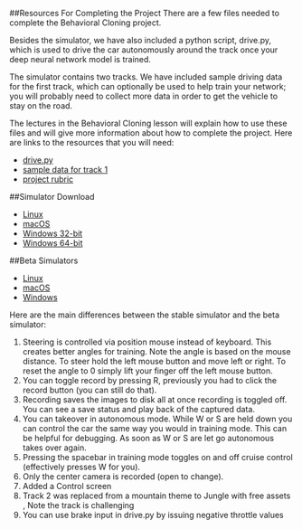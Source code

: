 ##Resources For Completing the Project
There are a few files needed to complete the Behavioral Cloning project.

Besides the simulator, we have also included a python script, drive.py, which is used to drive the car autonomously around the track once your deep neural network model is trained.

The simulator contains two tracks. We have included sample driving data for the first track, which can optionally be used to help train your network; you will probably need to collect more data in order to get the vehicle to stay on the road.

The lectures in the Behavioral Cloning lesson will explain how to use these files and will give more information about how to complete the project. Here are links to the resources that you will need:

* [drive.py](https://d17h27t6h515a5.cloudfront.net/topher/2017/February/589244ed_drive/drive.py)
* [sample data for track 1](https://d17h27t6h515a5.cloudfront.net/topher/2016/December/584f6edd_data/data.zip)
* [project rubric](https://review.udacity.com/#!/rubrics/432/view)

##Simulator Download
* [Linux](https://d17h27t6h515a5.cloudfront.net/topher/2016/November/5831f0f7_simulator-linux/simulator-linux.zip)
* [macOS](https://d17h27t6h515a5.cloudfront.net/topher/2016/November/5831f290_simulator-macos/simulator-macos.zip)
* [Windows 32-bit](https://d17h27t6h515a5.cloudfront.net/topher/2016/November/5831f4b6_simulator-windows-32/simulator-windows-32.zip)
* [Windows 64-bit](https://d17h27t6h515a5.cloudfront.net/topher/2016/November/5831f3a4_simulator-windows-64/simulator-windows-64.zip)

##Beta Simulators
* [Linux](https://d17h27t6h515a5.cloudfront.net/topher/2017/February/5894ee55_beta-simulator-linux/beta-simulator-linux.zip)
* [macOS](https://d17h27t6h515a5.cloudfront.net/topher/2017/February/5894ecbd_beta-simulator-mac/beta-simulator-mac.zip)
* [Windows](https://d17h27t6h515a5.cloudfront.net/topher/2017/February/5894ea69_beta-simulator-windows/beta-simulator-windows.zip)

Here are the main differences between the stable simulator and the beta simulator:

1. Steering is controlled via position mouse instead of keyboard. This creates better angles for training. Note the angle is based on the mouse distance. To steer hold the left mouse button and move left or right. To reset the angle to 0 simply lift your finger off the left mouse button.
2. You can toggle record by pressing R, previously you had to click the record button (you can still do that).
3. Recording saves the images to disk all at once recording is toggled off. You can see a save status and play back of the captured data.
4. You can takeover in autonomous mode. While W or S are held down you can control the car the same way you would in training mode. This can be helpful for debugging. As soon as W or S are let go autonomous takes over again.
5. Pressing the spacebar in training mode toggles on and off cruise control (effectively presses W for you).
6. Only the center camera is recorded (open to change).
7. Added a Control screen
8. Track 2 was replaced from a mountain theme to Jungle with free assets , Note the track is challenging
9. You can use brake input in drive.py by issuing negative throttle values